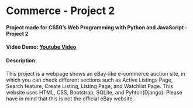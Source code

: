 # Commerce - Project 2
#### Project made for CS50’s Web Programming with Python and JavaScript - Project 2
#### Video Demo:  <a href="https://youtu.be/bTIZhuSQheE">Youtube Video</a>
#### Description:
<p>This project is a webpage shows an eBay-like e-commerce auction site, in which you can check different sections such as Active Listings Page, Search feature, Create Listing, Listing Page, and Watchlist Page. This website uses HTML, CSS, Bootstrap, SQLite, and Pyhton(Django). Please have in mind that this is not the official eBay website.</p>


